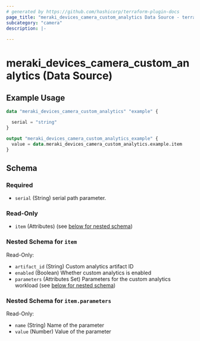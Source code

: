 ```yaml
---
# generated by https://github.com/hashicorp/terraform-plugin-docs
page_title: "meraki_devices_camera_custom_analytics Data Source - terraform-provider-meraki"
subcategory: "camera"
description: |-
  
---
```


# meraki_devices_camera_custom_analytics (Data Source)



## Example Usage

```terraform
data "meraki_devices_camera_custom_analytics" "example" {

  serial = "string"
}

output "meraki_devices_camera_custom_analytics_example" {
  value = data.meraki_devices_camera_custom_analytics.example.item
}
```

<!-- schema generated by tfplugindocs -->
## Schema

### Required

- `serial` (String) serial path parameter.

### Read-Only

- `item` (Attributes) (see [below for nested schema](#nestedatt--item))

<a id="nestedatt--item"></a>
### Nested Schema for `item`

Read-Only:

- `artifact_id` (String) Custom analytics artifact ID
- `enabled` (Boolean) Whether custom analytics is enabled
- `parameters` (Attributes Set) Parameters for the custom analytics workload (see [below for nested schema](#nestedatt--item--parameters))

<a id="nestedatt--item--parameters"></a>
### Nested Schema for `item.parameters`

Read-Only:

- `name` (String) Name of the parameter
- `value` (Number) Value of the parameter
